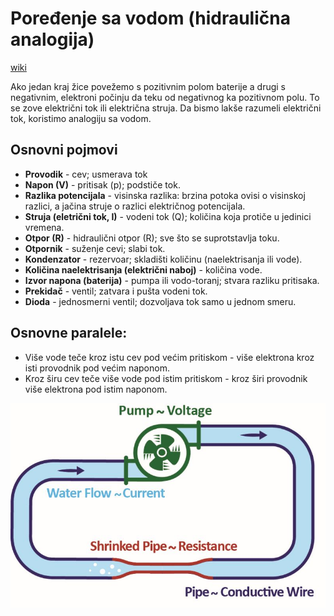# Poređenje sa vodom (hidraulična analogija)

[wiki](https://sh.wikipedia.org/wiki/Hidrauli%C4%8Dka_analogija)

Ako jedan kraj žice povežemo s pozitivnim polom baterije a drugi s negativnim, elektroni počinju da teku od negativnog ka pozitivnom polu. To se zove električni tok ili električna struja. Da bismo lakše razumeli električni tok, koristimo analogiju sa vodom. 

## Osnovni pojmovi

- **Provodik** - cev; usmerava tok
- **Napon (V)** - pritisak (p); podstiče tok.
- **Razlika potencijala** - visinska razlika: brzina potoka ovisi o visinskoj razlici, a jačina struje o razlici električnog potencijala. 
- **Struja (eletrični tok, I)** - vodeni tok (Q); količina koja protiče u jedinici vremena.
- **Otpor (R)** - hidraulični otpor (R); sve što se suprotstavlja toku.
- **Otpornik** - suženje cevi; slabi tok.
- **Kondenzator** - rezervoar; skladišti količinu (naelektrisanja ili vode).
- **Količina naelektrisanja (električni naboj)** - količina vode.
- **Izvor napona (baterija)** - pumpa ili vodo-toranj; stvara razliku pritisaka.
- **Prekidač** - ventil; zatvara i pušta vodeni tok.
- **Dioda** - jednosmerni ventil; dozvoljava tok samo u jednom smeru.

## Osnovne paralele:

- Više vode teče kroz istu cev pod većim pritiskom - više elektrona kroz isti provodnik pod većim naponom.
- Kroz širu cev teče više vode pod istim pritiskom - kroz širi provodnik više elektrona pod istim naponom.

![](slike/analogija.jpg)

<!-- ![](slike/analogija.png) -->
